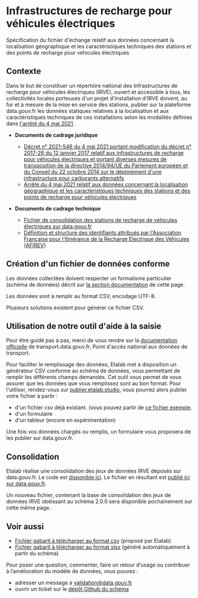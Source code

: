# Infrastructures de recharge pour véhicules électriques

Spécification du fichier d'échange relatif aux données concernant la localisation géographique et les caractéristiques techniques des stations et des points de recharge pour véhicules électriques

## Contexte

Dans le but de constituer un répertoire national des Infrastructures de recharge pour véhicules électriques (IRVE), ouvert et accessible à tous, les collectivités locales porteuses d'un projet d'installation d'IRVE doivent, au fur et à mesure de la mise en service des stations, publier sur la plateforme data.gouv.fr les données statiques relatives à la localisation et aux caractéristiques techniques de ces installations selon les modalités définies dans [l'arrêté du 4 mai 2021](https://www.legifrance.gouv.fr/jorf/id/JORFTEXT000043475363).

* **Documents de cadrage juridique**
  * [Décret n° 2021-546 du 4 mai 2021 portant modification du décret n° 2017-26 du 12 janvier 2017 relatif aux infrastructures de recharge pour véhicules électriques et portant diverses mesures de transposition de la directive 2014/94/UE du Parlement européen et du Conseil du 22 octobre 2014 sur le déploiement d'une infrastructure pour carburants alternatifs](https://www.legifrance.gouv.fr/jorf/id/JORFTEXT000043475363)
  * [Arrêté du 4 mai 2021 relatif aux données concernant la localisation géographique et les caractéristiques techniques des stations et des points de recharge pour véhicules électriques](https://www.legifrance.gouv.fr/jorf/id/JORFTEXT000043475441)

* **Documents de cadrage technique**
  * [Fichier de consolidation des stations de recharge de véhicules électriques sur data.gouv.fr](https://www.data.gouv.fr/fr/datasets/fichier-exemple-stations-de-recharge-de-vehicules-electriques/)
  * [Définition et structure des identifiants attribués par l'Association Française pour l'Itinérance de la Recharge Electrique des Véhicules \(AFIREV\)](http://www.afirev.fr/fr/informations-generales/)

## Création d'un fichier de données conforme

Les données collectées doivent respecter un formalisme particulier (schéma de données) décrit sur [la section documentation](https://schema.data.gouv.fr/etalab/schema-irve/latest/documentation.html) de cette page.

Les données sont à remplir au format CSV, encodage UTF-8.

Plusieurs solutions existent pour générer ce fichier CSV.

## Utilisation de notre outil d'aide à la saisie

Pour être guidé pas à pas, merci de vous rendre sur la [documentation officielle](https://doc.transport.data.gouv.fr/producteurs/infrastructures-de-recharge-de-vehicules-electriques-irve) de transport.data.gouv.fr, Point d'accès national aux données de transport.

Pour faciliter le remplissage des données, Etalab met à disposition un générateur CSV conforme au schéma de données, vous permettant de remplir les différents champs demandés. Cet outil vous permet de vous assurer que les données que vous remplissez sont au bon format. Pour l'utiliser, rendez-vous sur [publier.etalab.studio](https://publier.etalab.studio/select?schema=etalab%2Fschema-irve), vous pourrez alors publier votre fichier à partir : 
- d'un fichier csv déjà existant. (vous pouvez partir de [ce fichier exemple](https://www.data.gouv.fr/fr/datasets/fichier-exemple-stations-de-recharge-de-vehicules-electriques/).
- d'un formulaire
- d'un tableur (encore en expérimentation)

Une fois vos données chargés ou remplis, un formulaire vous proposera de les publier sur data.gouv.fr.


## Consolidation

Etalab réalise une consolidation des jeux de données IRVE déposés sur data.gouv.fr. Le code est [disponible ici](https://github.com/etalab/notebooks/tree/master/irve). Le fichier en résultant est [publié ici sur data.gouv.fr](https://www.data.gouv.fr/fr/datasets/5448d3e0c751df01f85d0572).

Un nouveau fichier, contenant la base de consolidation des jeux de données IRVE obéissant au schéma 2.0.0 sera disponible pochainement sur cette même page.

## Voir aussi

* [Fichier gabarit à télécharger au format csv](https://www.data.gouv.fr/fr/datasets/fichier-exemple-stations-de-recharge-de-vehicules-electriques/) (proposé par Etalab)
* [Fichier gabarit à télécharger au format xlsx](https://scdl.opendatafrance.net/docs/templates/irve.xlsx) (généré automatiquement à partir du schéma)

Pour poser une question, commenter, faire un retour d’usage ou contribuer à l’amélioration du modèle de données, vous pouvez :

* adresser un message à [validation@data.gouv.fr](mailto:validation@data.gouv.fr?subject=IRVE)
* ouvrir un ticket sur le [dépôt Github du schéma](https://github.com/etalab/schema-irve/issues/new)
